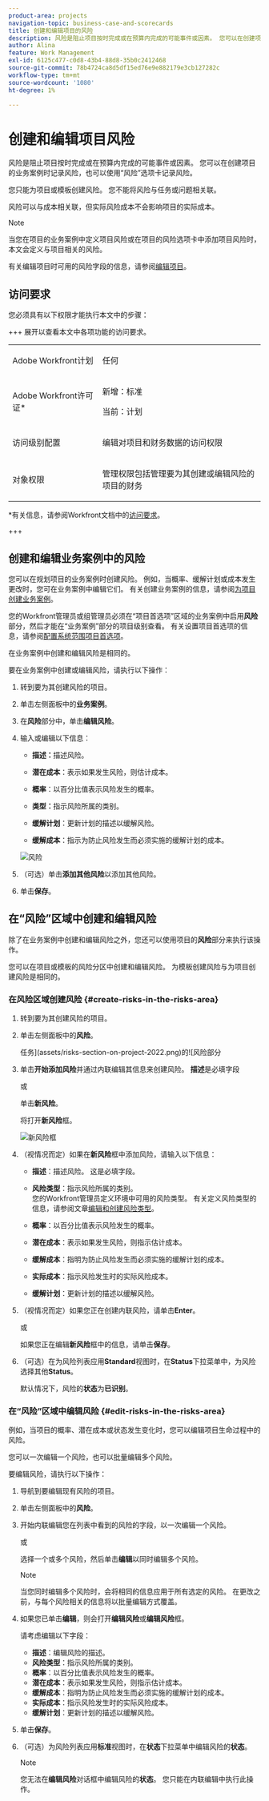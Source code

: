 ```yaml
---
product-area: projects
navigation-topic: business-case-and-scorecards
title: 创建和编辑项目的风险
description: 风险是阻止项目按时完成或在预算内完成的可能事件或因素。 您可以在创建项目的业务案例时记录项目风险，也可以使用“风险”选项卡进行记录。 您可以向项目和模板添加风险。 您不能将风险与任务或问题相关联。
author: Alina
feature: Work Management
exl-id: 6125c477-c0d8-43b4-88d8-35b0c2412468
source-git-commit: 78b4724ca8d5df15ed76e9e882179e3cb127282c
workflow-type: tm+mt
source-wordcount: '1080'
ht-degree: 1%

---
```


# 创建和编辑项目风险

<!--Audited: 01/2025-->

<!--<span class="preview">The highlighted information on this page refers to functionality not yet generally available. It is available only in the Preview environment for all customers. The same features will also be available in the Production environment for all customers after a week from the Preview release. </span>   

<span class="preview">For more information, see [Interface modernization](/help/quicksilver/product-announcements/product-releases/interface-modernization/interface-modernization.md). </span>-->

风险是阻止项目按时完成或在预算内完成的可能事件或因素。 您可以在创建项目的业务案例时记录风险，也可以使用“风险”选项卡记录风险。

您只能为项目或模板创建风险。 您不能将风险与任务或问题相关联。

风险可以与成本相关联，但实际风险成本不会影响项目的实际成本。

>[!NOTE]
>
>当您在项目的业务案例中定义项目风险或在项目的风险选项卡中添加项目风险时，本文会定义与项目相关的风险。
>
>有关编辑项目时可用的风险字段的信息，请参阅[编辑项目](../../../manage-work/projects/manage-projects/edit-projects.md)。

## 访问要求

您必须具有以下权限才能执行本文中的步骤：

+++ 展开以查看本文中各项功能的访问要求。

<table style="table-layout:auto"> 
 <col> 
 <col> 
 <tbody> 
  <tr> 
   <td role="rowheader">Adobe Workfront计划</td> 
   <td> <p>任何</p> </td> 
  </tr> 
  <tr> 
   <td role="rowheader">Adobe Workfront许可证*</td> 
   <td> <p>新增：标准 </p>
   <p>当前：计划 </p> </td> 
  </tr> 
  <tr> 
   <td role="rowheader">访问级别配置</td> 
   <td> <p>编辑对项目和财务数据的访问权限</p> </td> 
  </tr> 
  <tr> 
   <td role="rowheader">对象权限</td> 
   <td> <p> 管理权限包括管理要为其创建或编辑风险的项目的财务 </p> </td> 
  </tr> 
 </tbody> 
</table>

*有关信息，请参阅Workfront文档中的[访问要求](/help/quicksilver/administration-and-setup/add-users/access-levels-and-object-permissions/access-level-requirements-in-documentation.md)。

+++

## 创建和编辑业务案例中的风险

您可以在规划项目的业务案例时创建风险。 例如，当概率、缓解计划或成本发生更改时，您可在业务案例中编辑它们。 有关创建业务案例的信息，请参阅[为项目创建业务案例](../../../manage-work/projects/define-a-business-case/create-business-case.md)。

您的Workfront管理员或组管理员必须在“项目首选项”区域的业务案例中启用&#x200B;**风险**&#x200B;部分，然后才能在“业务案例”部分的项目级别查看。 有关设置项目首选项的信息，请参阅[配置系统范围项目首选项](../../../administration-and-setup/set-up-workfront/configure-system-defaults/set-project-preferences.md)。

在业务案例中创建和编辑风险是相同的。

要在业务案例中创建或编辑风险，请执行以下操作：

1. 转到要为其创建风险的项目。
1. 单击左侧面板中的&#x200B;**业务案例**。
1. 在&#x200B;**风险**&#x200B;部分中，单击&#x200B;**编辑风险**。
1. 输入或编辑以下信息：

   * **描述：**&#x200B;描述风险。

   * **潜在成本**：表示如果发生风险，则估计成本。

   * **概率**：以百分比值表示风险发生的概率。

   * **类型：**&#x200B;指示风险所属的类别。
   * **缓解计划**：更新计划的描述以缓解风险。

   * **缓解成本**：指示为防止风险发生而必须实施的缓解计划的成本。

   ![风险](assets/crp1-350x117.png)

1. （可选）单击&#x200B;**添加其他风险**&#x200B;以添加其他风险。
1. 单击&#x200B;**保存**。

## 在“风险”区域中创建和编辑风险

除了在业务案例中创建和编辑风险之外，您还可以使用项目的&#x200B;**风险**&#x200B;部分来执行该操作。

您可以在项目或模板的风险分区中创建和编辑风险。 为模板创建风险与为项目创建风险是相同的。

### 在风险区域创建风险 {#create-risks-in-the-risks-area}

1. 转到要为其创建风险的项目。
1. 单击左侧面板中的&#x200B;**风险**。

   任务](assets/risks-section-on-project-2022.png)的![风险部分

1. 单击&#x200B;**开始添加风险**&#x200B;并通过内联编辑其信息来创建风险。 **描述**&#x200B;是必填字段

   或

   单击&#x200B;**新风险**。

   将打开&#x200B;**新风险**&#x200B;框。

   ![新风险框](assets/new-risk-box.png)

1. （视情况而定）如果在&#x200B;**新风险**&#x200B;框中添加风险，请输入以下信息：

   * **描述**：描述风险。 这是必填字段。
   * **风险类型**：指示风险所属的类别。\
     您的Workfront管理员定义环境中可用的风险类型。 有关定义风险类型的信息，请参阅文章[编辑和创建风险类型](../../../administration-and-setup/set-up-workfront/configure-system-defaults/edit-create-risk-types.md)。

   * **概率**：以百分比值表示风险发生的概率。
   * **潜在成本**：表示如果发生风险，则指示估计成本。
   * **缓解成本**：指明为防止风险发生而必须实施的缓解计划的成本。
   * **实际成本**：指示风险发生时的实际风险成本。
   * **缓解计划**：更新计划的描述以缓解风险。

1. （视情况而定）如果您正在创建内联风险，请单击&#x200B;**Enter**。

   或

   如果您正在编辑&#x200B;**新风险**&#x200B;框中的信息，请单击&#x200B;**保存**。

1. （可选）在为风险列表应用&#x200B;**Standard**&#x200B;视图时，在&#x200B;**Status**&#x200B;下拉菜单中，为风险选择其他&#x200B;**Status**。

   默认情况下，风险的&#x200B;**状态**&#x200B;为&#x200B;**已识别**。

### 在“风险”区域中编辑风险 {#edit-risks-in-the-risks-area}

例如，当项目的概率、潜在成本或状态发生变化时，您可以编辑项目生命过程中的风险。

您可以一次编辑一个风险，也可以批量编辑多个风险。

要编辑风险，请执行以下操作：

1. 导航到要编辑现有风险的项目。
1. 单击左侧面板中的&#x200B;**风险**。
1. 开始内联编辑您在列表中看到的风险的字段，以一次编辑一个风险。

   或

   选择一个或多个风险，然后单击&#x200B;**编辑**&#x200B;以同时编辑多个风险。

   >[!NOTE]
   >
   >当您同时编辑多个风险时，会将相同的信息应用于所有选定的风险。 在更改之前，与每个风险相关的信息将以批量编辑方式覆盖。

1. 如果您已单击&#x200B;**编辑**，则会打开&#x200B;**编辑风险**&#x200B;或&#x200B;**编辑风险**&#x200B;框。

   请考虑编辑以下字段：

   * **描述**：编辑风险的描述。
   * **风险类型**：指示风险所属的类别。
   * **概率**：以百分比值表示风险发生的概率。
   * **潜在成本**：表示如果发生风险，则指示估计成本。
   * **缓解成本**：指明为防止风险发生而必须实施的缓解计划的成本。
   * **实际成本**：指示风险发生时的实际风险成本。
   * **缓解计划**：更新计划的描述以缓解风险。

1. 单击&#x200B;**保存**。
1. （可选）为风险列表应用&#x200B;**标准**&#x200B;视图时，在&#x200B;**状态**&#x200B;下拉菜单中编辑风险的&#x200B;**状态**。

   >[!NOTE]
   >
   >您无法在&#x200B;**编辑风险**&#x200B;对话框中编辑风险的&#x200B;**状态**。 您只能在内联编辑中执行此操作。
